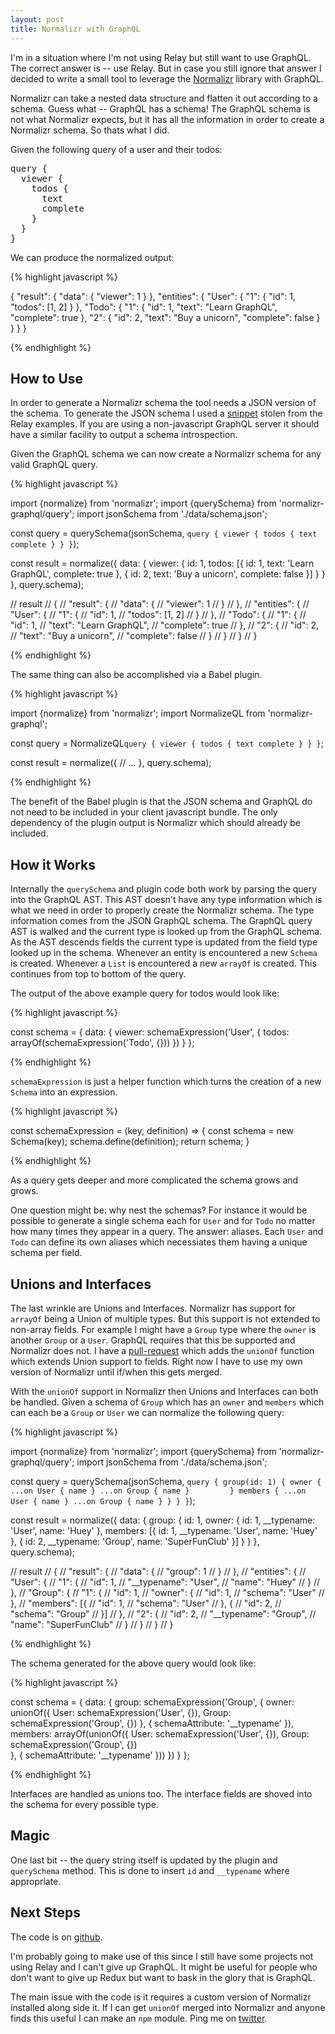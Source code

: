 ```yaml
---
layout: post
title: Normalizr with GraphQL
---
```


I'm in a situation where I'm not using Relay but still want to use GraphQL.  The correct answer is -- use Relay.  But in case you still ignore that answer I decided to write a small tool to leverage the [Normalizr](https://github.com/gaearon/normalizr) library with GraphQL.

Normalizr can take a nested data structure and flatten it out according to a schema.  Guess what -- GraphQL has a schema!  The GraphQL schema is not what Normalizr expects, but it has all the information in order to create a Normalizr schema.  So thats what I did.

Given the following query of a user and their todos:

<pre>
query {
  viewer {
    todos {
      text
      complete
    }
  }
}
</pre>

We can produce the normalized output:

{% highlight javascript %}

{
  "result": {
    "data": {
      "viewer": 1
    }
  },
  "entities": {
    "User": {
      "1": {
        "id": 1,
        "todos": [1, 2]
      }
    },
    "Todo": {
      "1": {
        "id": 1,
        "text": "Learn GraphQL",
        "complete": true
      },
      "2": {
        "id": 2,
        "text": "Buy a unicorn",
        "complete": false
      }
    }
  }
}

{% endhighlight %}

How to Use
----------

In order to generate a Normalizr schema the tool needs a JSON version of the schema.  To generate the JSON schema I used a [snippet](https://github.com/facebook/relay/blob/master/examples/todo/scripts/updateSchema.js) stolen from the Relay examples.  If you are using a non-javascript GraphQL server it should have a similar facility to output a schema introspection.

Given the GraphQL schema we can now create a Normalizr schema for any valid GraphQL query.

{% highlight javascript %}

import {normalize} from 'normalizr';
import {querySchema} from 'normalizr-graphql/query';
import jsonSchema from './data/schema.json';

const query = querySchema(jsonSchema, `
  query {
    viewer {
      todos {
        text
        complete
      }
    }
  }
`);

const result = normalize({
  data: {
    viewer: {
      id: 1,
      todos: [{
        id: 1,
        text: 'Learn GraphQL',
        complete: true
      }, {
        id: 2,
        text: 'Buy a unicorn',
        complete: false
      }]
    }
  }
}, query.schema);

// result
// {
//   "result": {
//     "data": {
//       "viewer": 1
//     }
//   },
//   "entities": {
//     "User": {
//       "1": {
//         "id": 1,
//         "todos": [1, 2]
//       }
//     },
//     "Todo": {
//       "1": {
//         "id": 1,
//         "text": "Learn GraphQL",
//         "complete": true
//       },
//       "2": {
//         "id": 2,
//         "text": "Buy a unicorn",
//         "complete": false
//       }
//     }
//   }
// }

{% endhighlight %}

The same thing can also be accomplished via a Babel plugin.

{% highlight javascript %}

import {normalize} from 'normalizr';
import NormalizeQL from 'normalizr-graphql';

const query = NormalizeQL`
  query {
    viewer {
      todos {
        text
        complete
      }
    }
  }
`;

const result = normalize({
  // ...
}, query.schema);

{% endhighlight %}

The benefit of the Babel plugin is that the JSON schema and GraphQL do not need to be included in your client javascript bundle.  The only dependency of the plugin output is Normalizr which should already be included.

How it Works
------------

Internally the `querySchema` and plugin code both work by parsing the query into the GraphQL AST.  This AST doesn't have any type information which is what we need in order to properly create the Normalizr schema.  The type information comes from the JSON GraphQL schema.  The GraphQL query AST is walked and the current type is looked up from the GraphQL schema.  As the AST descends fields the current type is updated from the field type looked up in the schema.  Whenever an entity is encountered a new `Schema` is created.  Whenever a `List` is encountered a new `arrayOf` is created.  This continues from top to bottom of the query.

The output of the above example query for todos would look like:

{% highlight javascript %}

const schema = {
  data: {
    viewer: schemaExpression('User', {
      todos: arrayOf(schemaExpression('Todo', {}))
    })
  }
};

{% endhighlight %}

`schemaExpression` is just a helper function which turns the creation of a new `Schema` into an expression.

{% highlight javascript %}

const schemaExpression = (key, definition) => {
  const schema = new Schema(key);
  schema.define(definition);
  return schema;
}

{% endhighlight %}

As a query gets deeper and more complicated the schema grows and grows.

One question might be: why nest the schemas?  For instance it would be possible to generate a single schema each for `User` and for `Todo` no matter how many times they appear in a query.  The answer: aliases.  Each `User` and `Todo` can define its own aliases which necessiates them having a unique schema per field.

Unions and Interfaces
---------------------

The last wrinkle are Unions and Interfaces.  Normalizr has support for `arrayOf` being a Union of multiple types.  But this support is not extended to non-array fields.  For example I might have a `Group` type where the `owner` is another `Group` or a `User`.  GraphQL requires that this be supported and Normalizr does not.  I have a [pull-request](https://github.com/gaearon/normalizr/pull/42) which adds the `unionOf` function which extends Union support to fields.  Right now I have to use my own version of Normalizr until if/when this gets merged.

With the `unionOf` support in Normalizr then Unions and Interfaces can both be handled.  Given a schema of `Group` which has an `owner` and `members` which can each be a `Group` or `User` we can normalize the following query:

{% highlight javascript %}

import {normalize} from 'normalizr';
import {querySchema} from 'normalizr-graphql/query';
import jsonSchema from './data/schema.json';

const query = querySchema(jsonSchema, `
  query {
    group(id: 1) {
      owner {
        ...on User {
          name
        }
        ...on Group {
          name
        }        
      }
      members {
        ...on User {
          name
        }
        ...on Group {
          name
        }
      }
    }
  }
`);

const result = normalize({
  data: {
    group: {
      id: 1,
      owner: {
        id: 1,
        __typename: 'User',
        name: 'Huey'
      },
      members: [{
        id: 1,
        __typename: 'User',
        name: 'Huey'
      }, {
        id: 2,
        __typename: 'Group',
        name: 'SuperFunClub'
      }]
    }
  }
}, query.schema);

// result
// {
//   "result": {
//     "data": {
//       "group": 1
//     }
//   },
//   "entities": {
//     "User": {
//       "1": {
//         "id": 1,
//         "__typename": "User",
//         "name": "Huey"
//       }
//     },
//     "Group": {
//       "1": {
//         "id": 1,
//         "owner": {
//           "id": 1,
//           "schema": "User"
//         },
//         "members": [{
//           "id": 1,
//           "schema": "User"
//         }, {
//           "id": 2,
//           "schema": "Group"
//         }]
//       },
//       "2": {
//         "id": 2,
//         "__typename": "Group",
//         "name": "SuperFunClub"
//       }
//     }
//   }
// }

{% endhighlight %}

The schema generated for the above query would look like:

{% highlight javascript %}

const schema = {
  data: {
    group: schemaExpression('Group', {
      owner: unionOf({
        User: schemaExpression('User', {}),
        Group: schemaExpression('Group', {})
      }, { schemaAttribute: '__typename' }),
      members: arrayOf(unionOf({
        User: schemaExpression('User', {}),
        Group: schemaExpression('Group', {})        
      }, { schemaAttribute: '__typename' }))
    })
  }
};

{% endhighlight %}

Interfaces are handled as unions too.  The interface fields are shoved into the schema for every possible type.

Magic
-----

One last bit -- the query string itself is updated by the plugin and `querySchema` method.  This is done to insert `id` and `__typename` where appropriate.

Next Steps
----------

The code is on [github](https://github.com/eyston/normalizr-graphql).

I'm probably going to make use of this since I still have some projects not using Relay and I can't give up GraphQL.  It might be useful for people who don't want to give up Redux but want to bask in the glory that is GraphQL.

The main issue with the code is it requires a custom version of Normalizr installed along side it.  If I can get `unionOf` merged into Normalizr and anyone finds this useful I can make an `npm` module.  Ping me on [twitter](https://twitter.com/hueypetersen).
